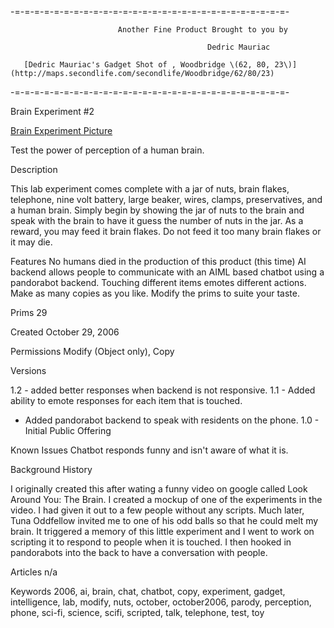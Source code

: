 -=-=-=-=-=-=-=-=-=-=-=-=-=-=-=-=-=-=-=-=-=-=-=-=-=-=-=-=-

                            Another Fine Product Brought to you by
                            
                                                Dedric Mauriac
                                                
       [Dedric Mauriac's Gadget Shot of , Woodbridge \(62, 80, 23\)](http://maps.secondlife.com/secondlife/Woodbridge/62/80/23)
                                                
-=-=-=-=-=-=-=-=-=-=-=-=-=-=-=-=-=-=-=-=-=-=-=-=-=-=-=-=-

Brain Experiment #2

  [Brain Experiment Picture](../../../Assets/Brain%20Experiment%20Picture.png)

Test the power of perception of a human brain.

Description

This lab experiment comes complete with a jar of nuts, brain flakes, telephone, nine volt battery, large beaker, wires, clamps, preservatives, and a human brain. Simply begin by showing the jar of nuts to the brain and speak with the brain to have it guess the number of nuts in the jar. As a reward, you may feed it brain flakes. Do not feed it too many brain flakes or it may die.

Features
No humans died in the production of this product (this time) 
AI backend allows people to communicate with an AIML based chatbot using a pandorabot backend. 
Touching different items emotes different actions. 
Make as many copies as you like. 
Modify the prims to suite your taste. 


Prims
29

Created
October 29, 2006

Permissions
Modify (Object only), Copy

Versions

1.2 - added better responses when backend is not responsive.
1.1 - Added ability to emote responses for each item that is touched.
- Added pandorabot backend to speak with residents on the phone.
 1.0 - Initial Public Offering
 


Known Issues
Chatbot responds funny and isn't aware of what it is.

Background History

I originally created this after wating a funny video on google called Look Around You: The Brain. I created a mockup of one of the experiments in the video. I had given it out to a few people without any scripts. Much later, Tuna Oddfellow invited me to one of his odd balls so that he could melt my brain. It triggered a memory of this little experiment and I went to work on scripting it to respond to people when it is touched. I then hooked in pandorabots into the back to have a conversation with people.


Articles
n/a

Keywords
2006, ai, brain, chat, chatbot, copy, experiment, gadget, intelligence, lab, modify, nuts, october, october2006, parody, perception, phone, sci-fi, science, scifi, scripted, talk, telephone, test, toy 